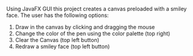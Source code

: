 Using JavaFX GUI this project creates a canvas preloaded with a smiley face. The user has the following options:


1. Draw in the canvas by clicking and dragging the mouse
2. Change the color of the pen using the color palette (top right)
3. Clear the Canvas (top left button)
4. Redraw a smiley face (top left button)

